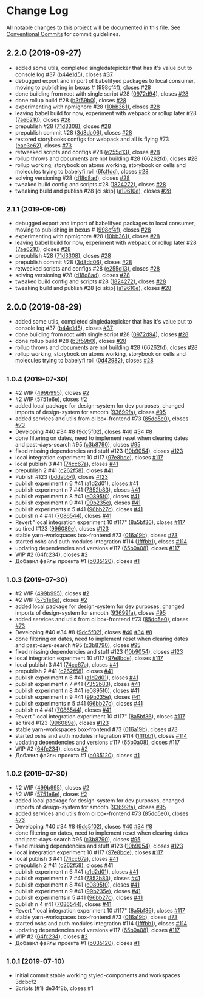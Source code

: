 # Change Log

All notable changes to this project will be documented in this file.
See [Conventional Commits](https://conventionalcommits.org) for commit guidelines.

## 2.2.0 (2019-09-27)

* added some utils, completed singledatepicker that has it's value put to console log #37 ([b44e1d5](https://gitlab.ursip.ru/ursip/design-system/commit/b44e1d5)), closes [#37](https://gitlab.ursip.ru/ursip/design-system/issues/37)
* debugged export and import of babelifyed packages to local consumer, moving to publishing in bexus # ([998cf4f](https://gitlab.ursip.ru/ursip/design-system/commit/998cf4f)), closes [#28](https://gitlab.ursip.ru/ursip/design-system/issues/28)
* done building from root with single script #28 ([0972d94](https://gitlab.ursip.ru/ursip/design-system/commit/0972d94)), closes [#28](https://gitlab.ursip.ru/ursip/design-system/issues/28)
* done rollup build #28 ([b3f59b0](https://gitlab.ursip.ru/ursip/design-system/commit/b3f59b0)), closes [#28](https://gitlab.ursip.ru/ursip/design-system/issues/28)
* experimenting with npmignore #28 ([10bb361](https://gitlab.ursip.ru/ursip/design-system/commit/10bb361)), closes [#28](https://gitlab.ursip.ru/ursip/design-system/issues/28)
* leaving babel build for now, experiment with webpack or rollup later #28 ([7ae6210](https://gitlab.ursip.ru/ursip/design-system/commit/7ae6210)), closes [#28](https://gitlab.ursip.ru/ursip/design-system/issues/28)
* prepublish #28 ([71d3308](https://gitlab.ursip.ru/ursip/design-system/commit/71d3308)), closes [#28](https://gitlab.ursip.ru/ursip/design-system/issues/28)
* prepublish commit #28 ([3d8dc06](https://gitlab.ursip.ru/ursip/design-system/commit/3d8dc06)), closes [#28](https://gitlab.ursip.ru/ursip/design-system/issues/28)
* restored storybooks configs for webpack and all is flying #73 ([eae3e62](https://gitlab.ursip.ru/ursip/design-system/commit/eae3e62)), closes [#73](https://gitlab.ursip.ru/ursip/design-system/issues/73)
* retweaked scripts and configs #28 ([e255d13](https://gitlab.ursip.ru/ursip/design-system/commit/e255d13)), closes [#28](https://gitlab.ursip.ru/ursip/design-system/issues/28)
* rollup throws and documents are not building #28 ([66262fd](https://gitlab.ursip.ru/ursip/design-system/commit/66262fd)), closes [#28](https://gitlab.ursip.ru/ursip/design-system/issues/28)
* rollup working, storybook on atoms working, storybook on cells and molecules trying to babelyfi roll ([6fcffdd](https://gitlab.ursip.ru/ursip/design-system/commit/6fcffdd)), closes [#28](https://gitlab.ursip.ru/ursip/design-system/issues/28)
* solving versioning #28 ([d18d8ad](https://gitlab.ursip.ru/ursip/design-system/commit/d18d8ad)), closes [#28](https://gitlab.ursip.ru/ursip/design-system/issues/28)
* tweaked build config and scripts #28 ([1824272](https://gitlab.ursip.ru/ursip/design-system/commit/1824272)), closes [#28](https://gitlab.ursip.ru/ursip/design-system/issues/28)
* tweaking build and publish #28 [ci skip] ([a19610e](https://gitlab.ursip.ru/ursip/design-system/commit/a19610e)), closes [#28](https://gitlab.ursip.ru/ursip/design-system/issues/28)






## <small>2.1.1 (2019-09-06)</small>

* debugged export and import of babelifyed packages to local consumer, moving to publishing in bexus # ([998cf4f](https://gitlab.ursip.ru/ursip/design-system/commit/998cf4f)), closes [#28](https://gitlab.ursip.ru/ursip/design-system/issues/28)
* experimenting with npmignore #28 ([10bb361](https://gitlab.ursip.ru/ursip/design-system/commit/10bb361)), closes [#28](https://gitlab.ursip.ru/ursip/design-system/issues/28)
* leaving babel build for now, experiment with webpack or rollup later #28 ([7ae6210](https://gitlab.ursip.ru/ursip/design-system/commit/7ae6210)), closes [#28](https://gitlab.ursip.ru/ursip/design-system/issues/28)
* prepublish #28 ([71d3308](https://gitlab.ursip.ru/ursip/design-system/commit/71d3308)), closes [#28](https://gitlab.ursip.ru/ursip/design-system/issues/28)
* prepublish commit #28 ([3d8dc06](https://gitlab.ursip.ru/ursip/design-system/commit/3d8dc06)), closes [#28](https://gitlab.ursip.ru/ursip/design-system/issues/28)
* retweaked scripts and configs #28 ([e255d13](https://gitlab.ursip.ru/ursip/design-system/commit/e255d13)), closes [#28](https://gitlab.ursip.ru/ursip/design-system/issues/28)
* solving versioning #28 ([d18d8ad](https://gitlab.ursip.ru/ursip/design-system/commit/d18d8ad)), closes [#28](https://gitlab.ursip.ru/ursip/design-system/issues/28)
* tweaked build config and scripts #28 ([1824272](https://gitlab.ursip.ru/ursip/design-system/commit/1824272)), closes [#28](https://gitlab.ursip.ru/ursip/design-system/issues/28)
* tweaking build and publish #28 [ci skip] ([a19610e](https://gitlab.ursip.ru/ursip/design-system/commit/a19610e)), closes [#28](https://gitlab.ursip.ru/ursip/design-system/issues/28)






## 2.0.0 (2019-08-29)

* added some utils, completed singledatepicker that has it's value put to console log #37 ([b44e1d5](https://gitlab.ursip.ru/ursip/design-system/commit/b44e1d5)), closes [#37](https://gitlab.ursip.ru/ursip/design-system/issues/37)
* done building from root with single script #28 ([0972d94](https://gitlab.ursip.ru/ursip/design-system/commit/0972d94)), closes [#28](https://gitlab.ursip.ru/ursip/design-system/issues/28)
* done rollup build #28 ([b3f59b0](https://gitlab.ursip.ru/ursip/design-system/commit/b3f59b0)), closes [#28](https://gitlab.ursip.ru/ursip/design-system/issues/28)
* rollup throws and documents are not building #28 ([66262fd](https://gitlab.ursip.ru/ursip/design-system/commit/66262fd)), closes [#28](https://gitlab.ursip.ru/ursip/design-system/issues/28)
* rollup working, storybook on atoms working, storybook on cells and molecules trying to babelyfi roll ([0d42982](https://gitlab.ursip.ru/ursip/design-system/commit/0d42982)), closes [#28](https://gitlab.ursip.ru/ursip/design-system/issues/28)






## <small>1.0.4 (2019-07-30)</small>

* #2 WIP ([499b995](https://gitlab.ursip.ru/BOX/frontend/commit/499b995)), closes [#2](https://gitlab.ursip.ru/BOX/frontend/issues/2)
* #2 WIP ([5751e6e](https://gitlab.ursip.ru/BOX/frontend/commit/5751e6e)), closes [#2](https://gitlab.ursip.ru/BOX/frontend/issues/2)
* added local package for design-system for dev purposes, changed imports of design-system for smooth  ([93699fa](https://gitlab.ursip.ru/BOX/frontend/commit/93699fa)), closes [#95](https://gitlab.ursip.ru/BOX/frontend/issues/95)
* added services and utils from ol box-frontend #73 ([85dd5e0](https://gitlab.ursip.ru/BOX/frontend/commit/85dd5e0)), closes [#73](https://gitlab.ursip.ru/BOX/frontend/issues/73)
* Developing #40 #34 #8 ([9dc5f02](https://gitlab.ursip.ru/BOX/frontend/commit/9dc5f02)), closes [#40](https://gitlab.ursip.ru/BOX/frontend/issues/40) [#34](https://gitlab.ursip.ru/BOX/frontend/issues/34) [#8](https://gitlab.ursip.ru/BOX/frontend/issues/8)
* done filtering on dates, need to implement reset when clearing dates and past-days-search #95 ([c3b8790](https://gitlab.ursip.ru/BOX/frontend/commit/c3b8790)), closes [#95](https://gitlab.ursip.ru/BOX/frontend/issues/95)
* fixed missing dependencies and stuff #123 ([10b9054](https://gitlab.ursip.ru/BOX/frontend/commit/10b9054)), closes [#123](https://gitlab.ursip.ru/BOX/frontend/issues/123)
* local integration experiment 10 #117 ([97e8bde](https://gitlab.ursip.ru/BOX/frontend/commit/97e8bde)), closes [#117](https://gitlab.ursip.ru/BOX/frontend/issues/117)
* local publish 3 #41 ([74cc67a](https://gitlab.ursip.ru/BOX/frontend/commit/74cc67a)), closes [#41](https://gitlab.ursip.ru/BOX/frontend/issues/41)
* prepublish 2 #41 ([c262f58](https://gitlab.ursip.ru/BOX/frontend/commit/c262f58)), closes [#41](https://gitlab.ursip.ru/BOX/frontend/issues/41)
* Publish #123 ([bddab54](https://gitlab.ursip.ru/BOX/frontend/commit/bddab54)), closes [#123](https://gitlab.ursip.ru/BOX/frontend/issues/123)
* publish experiment n 6 #41 ([a1d2d01](https://gitlab.ursip.ru/BOX/frontend/commit/a1d2d01)), closes [#41](https://gitlab.ursip.ru/BOX/frontend/issues/41)
* publish experiment n 7 #41 ([7352b83](https://gitlab.ursip.ru/BOX/frontend/commit/7352b83)), closes [#41](https://gitlab.ursip.ru/BOX/frontend/issues/41)
* publish experiment n 8 #41 ([e0895f0](https://gitlab.ursip.ru/BOX/frontend/commit/e0895f0)), closes [#41](https://gitlab.ursip.ru/BOX/frontend/issues/41)
* publish experiment n 9 #41 ([99b235e](https://gitlab.ursip.ru/BOX/frontend/commit/99b235e)), closes [#41](https://gitlab.ursip.ru/BOX/frontend/issues/41)
* publish experiments n 5 #41 ([96bb27c](https://gitlab.ursip.ru/BOX/frontend/commit/96bb27c)), closes [#41](https://gitlab.ursip.ru/BOX/frontend/issues/41)
* publish n 4 #41 ([7086544](https://gitlab.ursip.ru/BOX/frontend/commit/7086544)), closes [#41](https://gitlab.ursip.ru/BOX/frontend/issues/41)
* Revert "local integration experiment 10 #117" ([8a5bf36](https://gitlab.ursip.ru/BOX/frontend/commit/8a5bf36)), closes [#117](https://gitlab.ursip.ru/BOX/frontend/issues/117)
* so tired #123 ([996089e](https://gitlab.ursip.ru/BOX/frontend/commit/996089e)), closes [#123](https://gitlab.ursip.ru/BOX/frontend/issues/123)
* stable yarn-workspaces box-frontend #73 ([016a19b](https://gitlab.ursip.ru/BOX/frontend/commit/016a19b)), closes [#73](https://gitlab.ursip.ru/BOX/frontend/issues/73)
* started oshs and auth modules integration #114 ([1fffbb1](https://gitlab.ursip.ru/BOX/frontend/commit/1fffbb1)), closes [#114](https://gitlab.ursip.ru/BOX/frontend/issues/114)
* updating dependencies and versions #117 ([65b0a08](https://gitlab.ursip.ru/BOX/frontend/commit/65b0a08)), closes [#117](https://gitlab.ursip.ru/BOX/frontend/issues/117)
* WIP #2 ([64fc234](https://gitlab.ursip.ru/BOX/frontend/commit/64fc234)), closes [#2](https://gitlab.ursip.ru/BOX/frontend/issues/2)
* Добавил файлы проекта #1 ([b035120](https://gitlab.ursip.ru/BOX/frontend/commit/b035120)), closes [#1](https://gitlab.ursip.ru/BOX/frontend/issues/1)





## <small>1.0.3 (2019-07-30)</small>

* #2 WIP ([499b995](https://gitlab.ursip.ru/BOX/frontend/commit/499b995)), closes [#2](https://gitlab.ursip.ru/BOX/frontend/issues/2)
* #2 WIP ([5751e6e](https://gitlab.ursip.ru/BOX/frontend/commit/5751e6e)), closes [#2](https://gitlab.ursip.ru/BOX/frontend/issues/2)
* added local package for design-system for dev purposes, changed imports of design-system for smooth  ([93699fa](https://gitlab.ursip.ru/BOX/frontend/commit/93699fa)), closes [#95](https://gitlab.ursip.ru/BOX/frontend/issues/95)
* added services and utils from ol box-frontend #73 ([85dd5e0](https://gitlab.ursip.ru/BOX/frontend/commit/85dd5e0)), closes [#73](https://gitlab.ursip.ru/BOX/frontend/issues/73)
* Developing #40 #34 #8 ([9dc5f02](https://gitlab.ursip.ru/BOX/frontend/commit/9dc5f02)), closes [#40](https://gitlab.ursip.ru/BOX/frontend/issues/40) [#34](https://gitlab.ursip.ru/BOX/frontend/issues/34) [#8](https://gitlab.ursip.ru/BOX/frontend/issues/8)
* done filtering on dates, need to implement reset when clearing dates and past-days-search #95 ([c3b8790](https://gitlab.ursip.ru/BOX/frontend/commit/c3b8790)), closes [#95](https://gitlab.ursip.ru/BOX/frontend/issues/95)
* fixed missing dependencies and stuff #123 ([10b9054](https://gitlab.ursip.ru/BOX/frontend/commit/10b9054)), closes [#123](https://gitlab.ursip.ru/BOX/frontend/issues/123)
* local integration experiment 10 #117 ([97e8bde](https://gitlab.ursip.ru/BOX/frontend/commit/97e8bde)), closes [#117](https://gitlab.ursip.ru/BOX/frontend/issues/117)
* local publish 3 #41 ([74cc67a](https://gitlab.ursip.ru/BOX/frontend/commit/74cc67a)), closes [#41](https://gitlab.ursip.ru/BOX/frontend/issues/41)
* prepublish 2 #41 ([c262f58](https://gitlab.ursip.ru/BOX/frontend/commit/c262f58)), closes [#41](https://gitlab.ursip.ru/BOX/frontend/issues/41)
* publish experiment n 6 #41 ([a1d2d01](https://gitlab.ursip.ru/BOX/frontend/commit/a1d2d01)), closes [#41](https://gitlab.ursip.ru/BOX/frontend/issues/41)
* publish experiment n 7 #41 ([7352b83](https://gitlab.ursip.ru/BOX/frontend/commit/7352b83)), closes [#41](https://gitlab.ursip.ru/BOX/frontend/issues/41)
* publish experiment n 8 #41 ([e0895f0](https://gitlab.ursip.ru/BOX/frontend/commit/e0895f0)), closes [#41](https://gitlab.ursip.ru/BOX/frontend/issues/41)
* publish experiment n 9 #41 ([99b235e](https://gitlab.ursip.ru/BOX/frontend/commit/99b235e)), closes [#41](https://gitlab.ursip.ru/BOX/frontend/issues/41)
* publish experiments n 5 #41 ([96bb27c](https://gitlab.ursip.ru/BOX/frontend/commit/96bb27c)), closes [#41](https://gitlab.ursip.ru/BOX/frontend/issues/41)
* publish n 4 #41 ([7086544](https://gitlab.ursip.ru/BOX/frontend/commit/7086544)), closes [#41](https://gitlab.ursip.ru/BOX/frontend/issues/41)
* Revert "local integration experiment 10 #117" ([8a5bf36](https://gitlab.ursip.ru/BOX/frontend/commit/8a5bf36)), closes [#117](https://gitlab.ursip.ru/BOX/frontend/issues/117)
* so tired #123 ([996089e](https://gitlab.ursip.ru/BOX/frontend/commit/996089e)), closes [#123](https://gitlab.ursip.ru/BOX/frontend/issues/123)
* stable yarn-workspaces box-frontend #73 ([016a19b](https://gitlab.ursip.ru/BOX/frontend/commit/016a19b)), closes [#73](https://gitlab.ursip.ru/BOX/frontend/issues/73)
* started oshs and auth modules integration #114 ([1fffbb1](https://gitlab.ursip.ru/BOX/frontend/commit/1fffbb1)), closes [#114](https://gitlab.ursip.ru/BOX/frontend/issues/114)
* updating dependencies and versions #117 ([65b0a08](https://gitlab.ursip.ru/BOX/frontend/commit/65b0a08)), closes [#117](https://gitlab.ursip.ru/BOX/frontend/issues/117)
* WIP #2 ([64fc234](https://gitlab.ursip.ru/BOX/frontend/commit/64fc234)), closes [#2](https://gitlab.ursip.ru/BOX/frontend/issues/2)
* Добавил файлы проекта #1 ([b035120](https://gitlab.ursip.ru/BOX/frontend/commit/b035120)), closes [#1](https://gitlab.ursip.ru/BOX/frontend/issues/1)






## <small>1.0.2 (2019-07-30)</small>

* #2 WIP ([499b995](https://gitlab.ursip.ru/BOX/frontend/commit/499b995)), closes [#2](https://gitlab.ursip.ru/BOX/frontend/issues/2)
* #2 WIP ([5751e6e](https://gitlab.ursip.ru/BOX/frontend/commit/5751e6e)), closes [#2](https://gitlab.ursip.ru/BOX/frontend/issues/2)
* added local package for design-system for dev purposes, changed imports of design-system for smooth  ([93699fa](https://gitlab.ursip.ru/BOX/frontend/commit/93699fa)), closes [#95](https://gitlab.ursip.ru/BOX/frontend/issues/95)
* added services and utils from ol box-frontend #73 ([85dd5e0](https://gitlab.ursip.ru/BOX/frontend/commit/85dd5e0)), closes [#73](https://gitlab.ursip.ru/BOX/frontend/issues/73)
* Developing #40 #34 #8 ([9dc5f02](https://gitlab.ursip.ru/BOX/frontend/commit/9dc5f02)), closes [#40](https://gitlab.ursip.ru/BOX/frontend/issues/40) [#34](https://gitlab.ursip.ru/BOX/frontend/issues/34) [#8](https://gitlab.ursip.ru/BOX/frontend/issues/8)
* done filtering on dates, need to implement reset when clearing dates and past-days-search #95 ([c3b8790](https://gitlab.ursip.ru/BOX/frontend/commit/c3b8790)), closes [#95](https://gitlab.ursip.ru/BOX/frontend/issues/95)
* fixed missing dependencies and stuff #123 ([10b9054](https://gitlab.ursip.ru/BOX/frontend/commit/10b9054)), closes [#123](https://gitlab.ursip.ru/BOX/frontend/issues/123)
* local integration experiment 10 #117 ([97e8bde](https://gitlab.ursip.ru/BOX/frontend/commit/97e8bde)), closes [#117](https://gitlab.ursip.ru/BOX/frontend/issues/117)
* local publish 3 #41 ([74cc67a](https://gitlab.ursip.ru/BOX/frontend/commit/74cc67a)), closes [#41](https://gitlab.ursip.ru/BOX/frontend/issues/41)
* prepublish 2 #41 ([c262f58](https://gitlab.ursip.ru/BOX/frontend/commit/c262f58)), closes [#41](https://gitlab.ursip.ru/BOX/frontend/issues/41)
* publish experiment n 6 #41 ([a1d2d01](https://gitlab.ursip.ru/BOX/frontend/commit/a1d2d01)), closes [#41](https://gitlab.ursip.ru/BOX/frontend/issues/41)
* publish experiment n 7 #41 ([7352b83](https://gitlab.ursip.ru/BOX/frontend/commit/7352b83)), closes [#41](https://gitlab.ursip.ru/BOX/frontend/issues/41)
* publish experiment n 8 #41 ([e0895f0](https://gitlab.ursip.ru/BOX/frontend/commit/e0895f0)), closes [#41](https://gitlab.ursip.ru/BOX/frontend/issues/41)
* publish experiment n 9 #41 ([99b235e](https://gitlab.ursip.ru/BOX/frontend/commit/99b235e)), closes [#41](https://gitlab.ursip.ru/BOX/frontend/issues/41)
* publish experiments n 5 #41 ([96bb27c](https://gitlab.ursip.ru/BOX/frontend/commit/96bb27c)), closes [#41](https://gitlab.ursip.ru/BOX/frontend/issues/41)
* publish n 4 #41 ([7086544](https://gitlab.ursip.ru/BOX/frontend/commit/7086544)), closes [#41](https://gitlab.ursip.ru/BOX/frontend/issues/41)
* Revert "local integration experiment 10 #117" ([8a5bf36](https://gitlab.ursip.ru/BOX/frontend/commit/8a5bf36)), closes [#117](https://gitlab.ursip.ru/BOX/frontend/issues/117)
* stable yarn-workspaces box-frontend #73 ([016a19b](https://gitlab.ursip.ru/BOX/frontend/commit/016a19b)), closes [#73](https://gitlab.ursip.ru/BOX/frontend/issues/73)
* started oshs and auth modules integration #114 ([1fffbb1](https://gitlab.ursip.ru/BOX/frontend/commit/1fffbb1)), closes [#114](https://gitlab.ursip.ru/BOX/frontend/issues/114)
* updating dependencies and versions #117 ([65b0a08](https://gitlab.ursip.ru/BOX/frontend/commit/65b0a08)), closes [#117](https://gitlab.ursip.ru/BOX/frontend/issues/117)
* WIP #2 ([64fc234](https://gitlab.ursip.ru/BOX/frontend/commit/64fc234)), closes [#2](https://gitlab.ursip.ru/BOX/frontend/issues/2)
* Добавил файлы проекта #1 ([b035120](https://gitlab.ursip.ru/BOX/frontend/commit/b035120)), closes [#1](https://gitlab.ursip.ru/BOX/frontend/issues/1)





## <small>1.0.1 (2019-07-10)</small>

* initial commit stable working styled-components and workspaces 3dcbcf2
* Scripts (#1) de34f8b, closes #1

